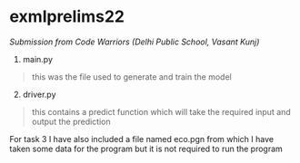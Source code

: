 # exmlprelims22

*Submission from Code Warriors (Delhi Public School, Vasant Kunj)*

1. main.py
> this was the file used to generate and train the model

2. driver.py
> this contains a predict function which will take the required input and output the prediction

For task 3 I have also included a file named eco.pgn from which I have taken some data for the program but it is not required to run the program 
